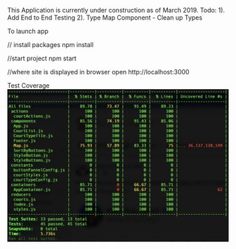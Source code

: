 This Application is currently under construction as of March 2019.
Todo:
1). Add End to End Testing
2). Type Map Component - Clean up Types

To launch app

// install packages
npm install

//start project
npm start

//where site is displayed in browser
open http://localhost:3000

Test Coverage
![TennisCourtAppUnitTests](./static/TennisCourtAppUnitTests.png)
